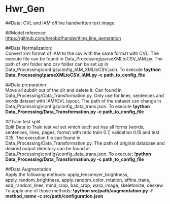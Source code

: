# Hwr_Gen
##Data: CVL and IAM offline handwritten text image  
  
##Model reference:   
https://github.com/herobd/handwriting_line_generation  
  
##Data Normalization:   
Convert xml format of IAM to the csv with the same format with CVL. The execute file can be found in Data_Processing\parseXMLtoCSV_IAM.py. The path of xml folder and csv folder can be set up in Data_Processing\configs\config_IAM_XMLtoCSV.json. To execute **!python Data_Processing\parseXMLtoCSV_IAM.py -c path_to_config_file**   
  
##Data preparation  
Move all subdir out of the dir and delete it. Can found in Data_Processing/Data_Transformation.py. Only use for lines, sentences and words dataset with IAM/CVL layout. The path of the dataset can change in Data_Processing\configs\config_data_trans.json. To execute **!python Data_Processing/Data_Transformation.py -c path_to_config_file**  
  
##Train test split  
Split Data to Train test val set which each set has all forms (words, sentences, lines, pages, forms) with ratio train 0.7, validation 0.15 and test 0.15. The execution file can found in Data_Processing/Data_Transformation.py. The path of original database and desired output directory can be found at Data_Processing\configs\config_data_trans.json. To execute: **!python Data_Processing/Data_Transformation.py -c path_to_config_file**   
  
##Data Augmentation  
Apply the following methods: apply_tensmeyer_brightness, apply_random_brightness, apply_random_color_rotation, affine_trans, add_random_lines, mmd_crop, bad_crop, warp_image, skeletonize, deskew. To apply one of those methods:   **!python src/path/augmentation.py -f method_name -c src/path/configuration.json**  
  
